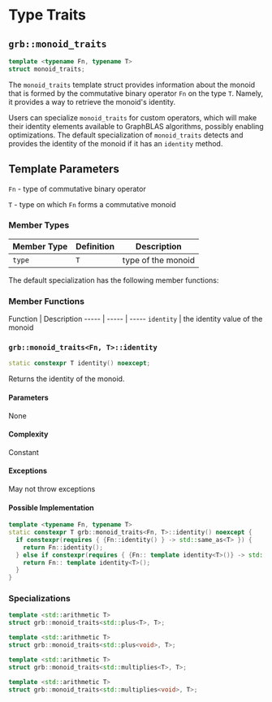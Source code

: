 # Type Traits

## `grb::monoid_traits`

```cpp
template <typename Fn, typename T>
struct monoid_traits;
```

The `monoid_traits` template struct provides information about the monoid that
is formed by the commutative binary operator `Fn` on the type `T`.  Namely,
it provides a way to retrieve the monoid's identity.

Users can specialize `monoid_traits` for custom operators, which will make their
identity elements available to GraphBLAS algorithms, possibly enabling optimizations.
The default specialization of `monoid_traits` detects and provides the identity
of the monoid if it has an `identity` method.

## Template Parameters
`Fn` - type of commutative binary operator

`T` - type on which `Fn` forms a commutative monoid

### Member Types
Member Type | Definition | Description
----- | ----- | -----
`type` | `T` | type of the monoid

The default specialization has the following member functions:

### Member Functions
Function | Description
----- | ----- | -----
`identity` | the identity value of the monoid

### `grb::monoid_traits<Fn, T>::identity`

```cpp
static constexpr T identity() noexcept;
```

Returns the identity of the monoid.

#### Parameters
None

#### Complexity
Constant

#### Exceptions
May not throw exceptions

#### Possible Implementation

```cpp
template <typename Fn, typename T>
static constexpr T grb::monoid_traits<Fn, T>::identity() noexcept {
  if constexpr(requires { {Fn::identity() } -> std::same_as<T> }) {
    return Fn::identity();
  } else if constexpr(requires { {Fn:: template identity<T>()} -> std::same_as<T> }) {
    return Fn:: template identity<T>();
  }
}
```

### Specializations

```cpp
template <std::arithmetic T>
struct grb::monoid_traits<std::plus<T>, T>;

template <std::arithmetic T>
struct grb::monoid_traits<std::plus<void>, T>;
```

```cpp
template <std::arithmetic T>
struct grb::monoid_traits<std::multiplies<T>, T>;

template <std::arithmetic T>
struct grb::monoid_traits<std::multiplies<void>, T>;
```
